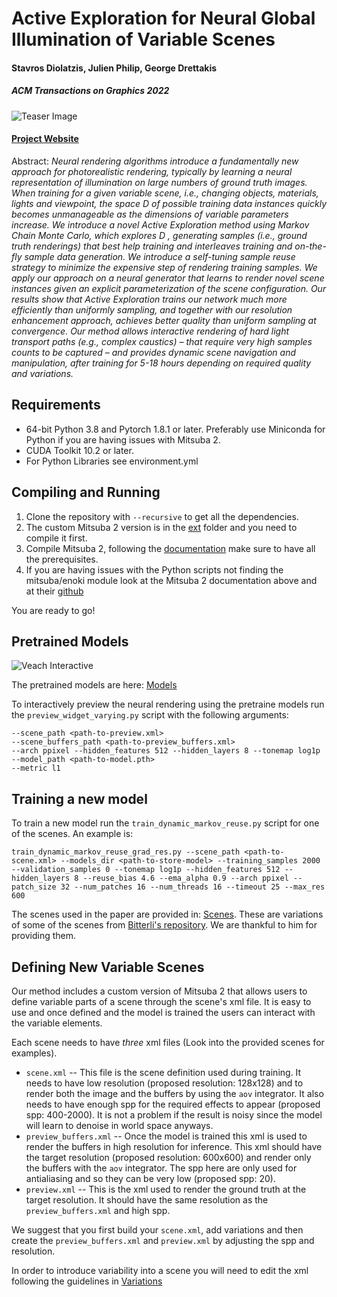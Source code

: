 # Active Exploration for Neural Global Illumination of Variable Scenes
#### Stavros Diolatzis, Julien Philip, George Drettakis
##### ACM Transactions on Graphics 2022

![Teaser Image](http://www-sop.inria.fr/reves/Basilic/2022/DPD22/teaser.jpg)

#### [Project Website](https://repo-sam.inria.fr/fungraph/active-exploration/)

Abstract: *Neural rendering algorithms introduce a fundamentally new approach for photorealistic rendering, typically by learning a neural representation of illumination on large numbers of ground truth images. When training for a given variable scene, i.e., changing objects, materials, lights and viewpoint, the space D of possible training data instances quickly becomes unmanageable as the dimensions of variable parameters increase. We introduce a novel Active Exploration method using Markov Chain Monte Carlo, which explores D , generating samples (i.e., ground truth renderings) that best help training and interleaves training and on-the-fly sample data generation. We introduce a self-tuning sample reuse strategy to minimize the expensive step of rendering training samples. We apply our approach on a neural generator that learns to render novel scene instances given an explicit parameterization of the scene configuration. Our results show that Active Exploration trains our network much more efficiently than uniformly sampling, and together with our resolution enhancement approach, achieves better quality than uniform sampling at convergence. Our method allows interactive rendering of hard light transport paths (e.g., complex caustics) – that require very high samples counts to be captured – and provides dynamic scene navigation and manipulation, after training for 5-18 hours depending on required quality and variations.*

## Requirements

* 64-bit Python 3.8 and Pytorch 1.8.1 or later. Preferably use Miniconda for Python if you are having issues with Mitsuba 2.
* CUDA Toolkit 10.2 or later.
* For Python Libraries see environment.yml

## Compiling and Running

1. Clone the repository with `--recursive` to get all the dependencies.
3. The custom Mitsuba 2 version is in the [ext](./ext/) folder and you need to compile it first.
4. Compile Mitsuba 2, following the [documentation](https://mitsuba2.readthedocs.io/en/latest/src/getting_started/compiling.html) make sure to have all the prerequisites. 
5. If you are having issues with the Python scripts not finding the mitsuba/enoki module look at the Mitsuba 2 documentation above and at their [github](https://github.com/mitsuba-renderer/mitsuba2) 

You are ready to go!

## Pretrained Models

![Veach Interactive](https://gitlab.inria.fr/fungraph/active-exploration/uploads/db81a9619638d7046d5d9ff235d4ac5a/veach.png)

The pretrained models are here: [Models](./models/)

To interactively preview the neural rendering using the pretraine models run the `preview_widget_varying.py` script with the following arguments:

```
--scene_path <path-to-preview.xml> 
--scene_buffers_path <path-to-preview_buffers.xml>
--arch ppixel --hidden_features 512 --hidden_layers 8 --tonemap log1p 
--model_path <path-to-model.pth> 
--metric l1
```

## Training a new model

To train a new model run the `train_dynamic_markov_reuse.py` script for one of the scenes. An example is:

```
train_dynamic_markov_reuse_grad_res.py --scene_path <path-to-scene.xml> --models_dir <path-to-store-model> --training_samples 2000 --validation_samples 0 --tonemap log1p --hidden_features 512 --hidden_layers 8 --reuse_bias 4.6 --ema_alpha 0.9 --arch ppixel --patch_size 32 --num_patches 16 --num_threads 16 --timeout 25 --max_res 600
```

The scenes used in the paper are provided in: [Scenes](./scenes/). These are variations of some of the scenes from [Bitterli's repository](https://benedikt-bitterli.me/resources/). We are thankful to him for providing them.

## Defining New Variable Scenes

Our method includes a custom version of Mitsuba 2 that allows users to define variable parts of a scene through the scene's xml file. It is easy to use and once defined and the model is trained the users can interact with the variable elements.

Each scene needs to have *three* xml files (Look into the provided scenes for examples).
* `scene.xml` -- This file is the scene definition used during training. It needs to have low resolution (proposed resolution: 128x128) and to render both the image and the buffers by using the `aov` integrator. It also needs to have enough spp for the required effects to appear (proposed spp: 400-2000). It is not a problem if the result is noisy since the model will learn to denoise in world space anyways.
* `preview_buffers.xml` -- Once the model is trained this xml is used to render the buffers in high resolution for inference. This xml should have the target resolution (proposed resolution: 600x600) and render only the buffers with the `aov` integrator. The spp here are only used for antialiasing and so they can be very low (proposed spp: 20).
* `preview.xml` -- This is the xml used to render the ground truth at the target resolution. It should have the same resolution as the `preview_buffers.xml` and high spp.

We suggest that you first build your `scene.xml`, add variations and then create the `preview_buffers.xml` and `preview.xml` by adjusting the spp and resolution.

In order to introduce variability into a scene you will need to edit the xml following the guidelines in [Variations](./docs/variations.md)

